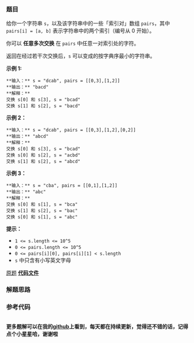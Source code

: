 ### 题目
给你一个字符串 `s`，以及该字符串中的一些「索引对」数组 `pairs`，其中 `pairs[i] = [a, b]` 表示字符串中的两个索引（编号从 0
开始）。

你可以 **任意多次交换** 在 `pairs` 中任意一对索引处的字符。

返回在经过若干次交换后，`s` 可以变成的按字典序最小的字符串。



**示例 1:**

    
    
    **输入：** s = "dcab", pairs = [[0,3],[1,2]]
    **输出：** "bacd"
    **解释：** 
    交换 s[0] 和 s[3], s = "bcad"
    交换 s[1] 和 s[2], s = "bacd"
    

**示例 2：**

    
    
    **输入：** s = "dcab", pairs = [[0,3],[1,2],[0,2]]
    **输出：** "abcd"
    **解释：**
    交换 s[0] 和 s[3], s = "bcad"
    交换 s[0] 和 s[2], s = "acbd"
    交换 s[1] 和 s[2], s = "abcd"

**示例 3：**

    
    
    **输入：** s = "cba", pairs = [[0,1],[1,2]]
    **输出：** "abc"
    **解释：**
    交换 s[0] 和 s[1], s = "bca"
    交换 s[1] 和 s[2], s = "bac"
    交换 s[0] 和 s[1], s = "abc"
    



**提示：**

  * `1 <= s.length <= 10^5`
  * `0 <= pairs.length <= 10^5`
  * `0 <= pairs[i][0], pairs[i][1] < s.length`
  * `s` 中只含有小写英文字母

[原题](https://leetcode-cn.com/problems/smallest-string-with-swaps/)    **[代码文件]()**


### 解题思路




### 参考代码

```go


```




**更多题解可以在我的[github](https://github.com/LZH139/leetcode_Go)上看到，每天都在持续更新，觉得还不错的话，记得点个小星星哈，谢谢啦**
